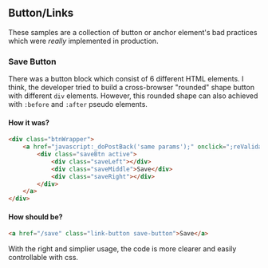 ## Button/Links

These samples are a collection of button or anchor element's bad practices which were _really_ implemented in production.


### Save Button
There was a button block which consist of 6 different HTML elements. I think, the developer tried to build a cross-browser "rounded" shape button with different `div` elements. However, this rounded shape can also achieved with `:before` and `:after` pseudo elements.

#### How it was?
```html
<div class="btnWrapper">
	<a href="javascript:_doPostBack('same params');" onclick=";reValidate('');;" id="ct100_theNavigationButtons_ct102" class="linkbutton">
    	<div class="saveBtn active">
        	<div class="saveLeft"></div>
            <div class="saveMiddle">Save</div>
            <div class="saveRight"></div>
        </div>
    </a>
</div>
```

#### How should be?
```html
<a href="/save" class="link-button save-button">Save</a>
```

With the right and simplier usage, the code is more clearer and easily controllable with css.